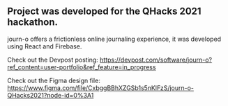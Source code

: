 ## Project was developed for the QHacks 2021 hackathon.
journ-o offers a frictionless online journaling experience, it was developed using React and Firebase.

Check out the Devpost posting:
https://devpost.com/software/journ-o?ref_content=user-portfolio&ref_feature=in_progress

Check out the Figma design file:
https://www.figma.com/file/CxbggBBhXZGSb1s5nKlFzS/journ-o-QHacks2021?node-id=0%3A1
